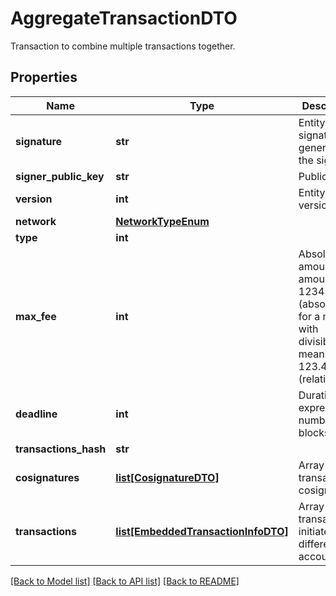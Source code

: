 # AggregateTransactionDTO

Transaction to combine multiple transactions together.
## Properties
Name | Type | Description | Notes
------------ | ------------- | ------------- | -------------
**signature** | **str** | Entity&#39;s signature generated by the signer. | 
**signer_public_key** | **str** | Public key. | 
**version** | **int** | Entity version. | 
**network** | [**NetworkTypeEnum**](NetworkTypeEnum.md) |  | 
**type** | **int** |  | 
**max_fee** | **int** | Absolute amount. An amount of 123456789 (absolute) for a mosaic with divisibility 6 means 123.456789 (relative). | 
**deadline** | **int** | Duration expressed in number of blocks. | 
**transactions_hash** | **str** |  | 
**cosignatures** | [**list[CosignatureDTO]**](CosignatureDTO.md) | Array of transaction cosignatures. | 
**transactions** | [**list[EmbeddedTransactionInfoDTO]**](EmbeddedTransactionInfoDTO.md) | Array of transactions initiated by different accounts. | 

[[Back to Model list]](../README.md#documentation-for-models) [[Back to API list]](../README.md#documentation-for-api-endpoints) [[Back to README]](../README.md)


